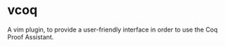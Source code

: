 vcoq
====

A vim plugin, to provide a user-friendly interface in order to use the Coq Proof Assistant.
